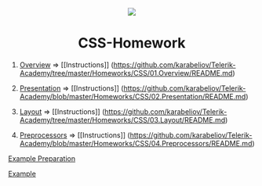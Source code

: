 <p align="center"><a href="http://academy.telerik.com/"><img src="https://github.com/karabeliov/Telerik-Academy/blob/master/Homeworks/C%231/07.Exam-preparation/Telerik.png" /></a></p>

<h1 align="center">CSS-Homework</h1>

01. [Overview](https://github.com/karabeliov/Telerik-Academy/tree/master/Homeworks/CSS/01.Overview)     => [[Instructions]] (https://github.com/karabeliov/Telerik-Academy/tree/master/Homeworks/CSS/01.Overview/README.md)

02. [Presentation](https://github.com/karabeliov/Telerik-Academy/tree/master/Homeworks/CSS/02.Presentation)     => [[Instructions]] (https://github.com/karabeliov/Telerik-Academy/blob/master/Homeworks/CSS/02.Presentation/README.md)

03. [Layout](https://github.com/karabeliov/Telerik-Academy/tree/master/Homeworks/CSS/03.Layout)     => [[Instructions]] (https://github.com/karabeliov/Telerik-Academy/tree/master/Homeworks/CSS/03.Layout/README.md)

04. [Preprocessors](https://github.com/karabeliov/Telerik-Academy/tree/master/Homeworks/CSS/04.Preprocessors)     => [[Instructions]] (https://github.com/karabeliov/Telerik-Academy/blob/master/Homeworks/CSS/04.Preprocessors/README.md)

[Example Preparation](https://github.com/karabeliov/Telerik-Academy/tree/master/Homeworks/CSS/Exam-Preparation)

[Example](https://github.com/karabeliov/Telerik-Academy/tree/master/Homeworks/CSS/Example)
